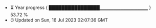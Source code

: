 - ⏳ Year progress { ████████████████▁▁▁▁▁▁▁▁▁▁▁▁▁▁ } 53.72 %
- ⏰ Updated on Sun, 16 Jul 2023 02:07:36 GMT

